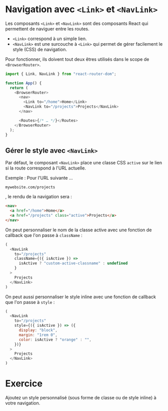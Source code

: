 # Navigation avec `<Link>` et `<NavLink>`

Les composants `<Link>` et `<NavLink>` sont des composants React qui permettent de naviguer entre les routes.

- `<Link>` correspond à un simple lien.
- `<NavLink>` est une surcouche à `<Link>` qui permet de gérer facilement le style (CSS) de navigation.

Pour fonctionner, ils doivent tout deux êtres utilisés dans le scope de `<BrowserRouter>`.

```js
import { Link, NavLink } from "react-router-dom";

function App() {
  return (
    <BrowserRouter>
      <nav>
        <Link to="/home">Home</Link>
        <NavLink to="/projects">Projects</NavLink>
      </nav>

      <Routes>{/* … */}</Routes>
    </BrowserRouter>
  );
}
```

## Gérer le style avec `<NavLink>`

Par défaut, le composant `<NavLink>` place une classe CSS `active` sur le lien si la route correspond à l'URL actuelle.

Exemple : Pour l'URL suivante …

```
mywebsite.com/projects
```

, le rendu de la navigation sera :

```html
<nav>
  <a href="/home">Home</a>
  <a href="/projects" class="active">Projects</a>
</nav>
```

On peut personnaliser le nom de la classe active avec une fonction de callback que l'on passe à `className` :

```js
(
  <NavLink
    to="/projects"
    className={({ isActive }) =>
      isActive ? "custom-active-classname" : undefined
    }
  >
    Projects
  </NavLink>
)
```

On peut aussi personnaliser le style inline avec une fonction de callback que l'on passe à `style` :

```js
(
  <NavLink
    to="/projects"
    style={({ isActive }) => ({
      display: "block",
      margin: "1rem 0",
      color: isActive ? "orange" : "",
    })}
  >
    Projects
  </NavLink>
)
```

# Exercice

Ajoutez un style personnalisé (sous forme de classe ou de style inline) à votre navigation.